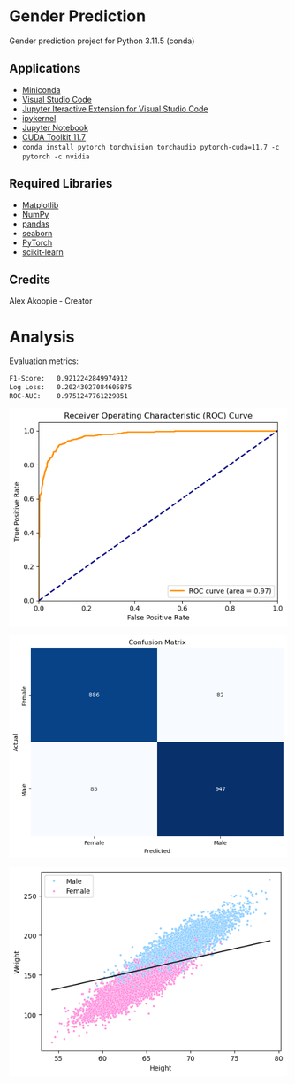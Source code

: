 # Gender Prediction

Gender prediction project for Python 3.11.5 (conda)

## Applications

* [Miniconda](https://docs.conda.io/en/latest/miniconda.html "Miniconda download")
* [Visual Studio Code](https://code.visualstudio.com/download "Visual Studio Code download")
* [Jupyter Iteractive Extension for Visual Studio Code](https://marketplace.visualstudio.com/items?itemName=ms-toolsai.jupyter "Jupyter Extension for Visual Studio Code installation page")
* [ipykernel](https://pypi.org/project/ipykernel/ "ipykernel for Jupyter")
* [Jupyter Notebook](https://jupyter.org/ "Jupyter Notebook download")
* [CUDA Toolkit 11.7](https://developer.nvidia.com/cuda-11-7-0-download-archive?target_os=Windows&target_arch=x86_64&target_version=10 "CUDA Toolkit 11.7 for Windows")
* `conda install pytorch torchvision torchaudio pytorch-cuda=11.7 -c pytorch -c nvidia`

## Required Libraries

* [Matplotlib](https://matplotlib.org/)
* [NumPy](https://numpy.org/)
* [pandas](https://pandas.pydata.org/)
* [seaborn](https://seaborn.pydata.org/)
* [PyTorch](https://pytorch.org/)
* [scikit-learn](https://scikit-learn.org/stable/)

## Credits

Alex Akoopie - Creator

# Analysis

Evaluation metrics:

```
F1-Score:	0.9212242849974912
Log Loss:	0.20243027084605875
ROC-AUC:	0.9751247761229851
```

![ROC-AUC Graph](imgs/1_roc-auc.png)

![Confusion Matrix Graph](imgs/2_confusion_matrix.png)

![Decision Boundary Graph](imgs/3_decision_boundary.png)
